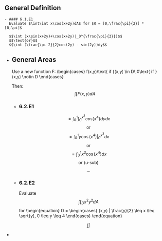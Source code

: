 ## General Definition
	- #### 6.1.E1
	  Evaluate $\int\int x\cos(x+2y)dA$ for $R = [0,\frac{\pi}{2}] * [0,\pi]$
	  
	  $$\int (x\sin(x+2y)+\cos(x+2y)|_0^{\frac{\pi}{2}})$$
	  $$\text{or}$$
	  $$\int (\frac{\pi-2}{2}cos(2y) - sin(2y))dy$$
- ## General Areas
  Use a new function F:
  \begin{cases}
  f(x,y)\text{ if }(x,y) \in D\\
  0\text{ if }(x,y) \notin D
  \end{cases}
  
  Then:
  $$\int\int F(x,y) dA$$
	- ### 6.2.E1
	  $$=\int_0^1\int_0^{x^3}cos(x^4)dydx$$
	  $$\text{or}$$
	  $$=\int_0^1y\cos(x^4)|_0^{x^3}dx$$
	  $$\text{or}$$
	  $$=\int_0^1x^3\cos(x^4)dx$$
	  $$\text{or (u-sub)}$$
	  $$\text{...}$$
	- ### 6.2.E2
	  Evaluate $$\int\int_Dx^2y^2dA$$ for 
	  \begin{equation}
	  D = 
	  \begin{cases}
	  (x,y) | \frac{y}{2} \leq x \leq \sqrt{y}, 0 \leq y \leq 4
	  \end{cases}
	  \end{equation}
	  
	  $$\int\int $$
-